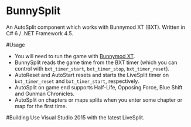 BunnySplit
==========

An AutoSplit component which works with Bunnymod XT (BXT). Written in C# 6 / .NET Framework 4.5.

#Usage
- You will need to run the game with [Bunnymod XT](https://github.com/YaLTeR/BunnymodXT).
- BunnySplit reads the game time from the BXT timer (which you can control with `bxt_timer_start`, `bxt_timer_stop`, `bxt_timer_reset`).
- AutoReset and AutoStart resets and starts the LiveSplit timer on `bxt_timer_reset` and `bxt_timer_start`, respectively.
- AutoSplit on game end supports Half-Life, Opposing Force, Blue Shift and Gunman Chronicles.
- AutoSplit on chapters or maps splits when you enter some chapter or map for the first time.

#Building
Use Visual Studio 2015 with the latest LiveSplit.